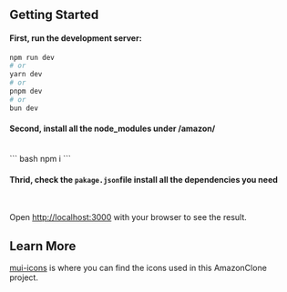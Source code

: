 
## Getting Started

#### First, run the development server:

```bash
npm run dev
# or
yarn dev
# or
pnpm dev
# or
bun dev
```

#### Second, install all the node_modules under /amazon/
<br/>
``` bash
npm i
```

#### Thrid, check the ```pakage.json```file install all the dependencies you need
<br />

Open [http://localhost:3000](http://localhost:3000) with your browser to see the result.




## Learn More

[mui-icons](https://mui.com/material-ui/) is where you can find the icons used in this AmazonClone project.




